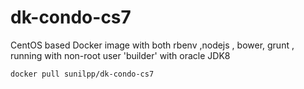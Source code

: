 
# dk-condo-cs7

CentOS based Docker image with both rbenv ,nodejs , bower, grunt , running with non-root user 'builder'   with oracle JDK8 

```
docker pull sunilpp/dk-condo-cs7
```
